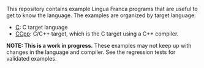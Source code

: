 This repository contains example Lingua Franca programs that are useful to get to know the language.
The examples are organized by target language:

* [C](C/README.md): C target language
* [CCpp](CCpp/src/README.md): C/C++ target, which is the C target using a C++ compiler.


**NOTE: This is a work in progress.**
These examples may not keep up with changes in the language and compiler.
See the regression tests for validated examples.
